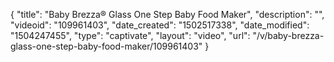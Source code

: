 {
    "title": "Baby Brezza&reg; Glass One Step Baby Food Maker",
    "description": "",
    "videoid": "109961403",
    "date_created": "1502517338",
    "date_modified": "1504247455",
    "type": "captivate",
    "layout": "video",
    "url": "\/v\/baby-brezza-glass-one-step-baby-food-maker\/109961403"
}